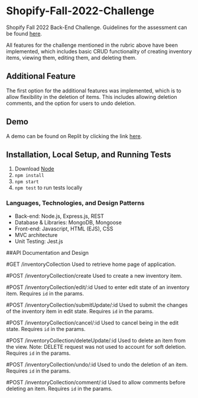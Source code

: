 # Shopify-Fall-2022-Challenge
Shopify Fall 2022 Back-End Challenge. Guidelines for the assessment can be found [here](https://docs.google.com/document/d/1PoxpoaJymXmFB3iCMhGL6js-ibht7GO_DkCF2elCySU/edit).

All features for the challenge mentioned in the rubric above have been implemented, which includes basic CRUD functionality of creating inventory items, viewing them, editing them, and deleting them.

## Additional Feature
The first option for the additional features was implemented, which is to allow flexibility in the deletion of items. This includes allowing deletion comments, and the option for users to undo deletion.

## Demo
A demo can be found on Replit by clicking the link [here](https://replit.com/@JohnChung4/Inventory-Tracking-Application#.replit).

## Installation, Local Setup, and Running Tests
1. Download [Node](https://nodejs.org/en/download/)
2. ```npm install```
3. ```npm start```
4. ```npm test``` to run tests locally

### Languages, Technologies, and Design Patterns
- Back-end: Node.js, Express.js, REST
- Database & Libraries: MongoDB, Mongoose
- Front-end: Javascript, HTML (EJS), CSS
- MVC architecture
- Unit Testing: Jest.js

##API Documentation and Design

#GET /inventoryCollection
Used to retrieve home page of application.

#POST /inventoryCollection/create
Used to create a new inventory item.

#POST /inventoryCollection/edit/:id
Used to enter edit state of an inventory item. Requires ```id``` in the params.

#POST /inventoryCollection/submitUpdate/:id
Used to submit the changes of the inventory item in edit state. Requires ```id``` in the params.

#POST /inventoryCollection/cancel/:id
Used to cancel being in the edit state. Requires ```id``` in the params.

#POST /inventoryCollection/deleteUpdate/:id
Used to delete an item from the view. Note: DELETE request was not used to account for soft deletion. Requires ```id``` in the params.

#POST /inventoryCollection/undo/:id
Used to undo the deletion of an item. Requires ```id``` in the params.

#POST /inventoryCollection/comment/:id
Used to allow comments before deleting an item. Requires ```id``` in the params.
